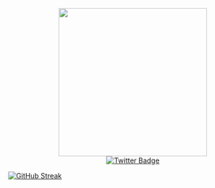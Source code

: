 <div id="header" align="center">
  <img src="https://i.pinimg.com/originals/f5/36/01/f53601133f236d1cb167ac19f05a3d60.gif" width="300"/>
  <div id="badges">
  <a href="https://t.me/Dmitry_cs">
    <img src="https://img.shields.io/badge/Telegram-blue?style=for-the-badge&logo=twitter&logoColor=white" alt="Twitter Badge"/>
  </a>
</div>
 <img src="https://komarev.com/ghpvc/?username=Dm1Try0&style=flat-square&color=blue" alt=""/>
</div>

[![GitHub Streak](https://github-readme-streak-stats.herokuapp.com?user=Dm1Try0&theme=dark&mode=weekly)](https://git.io/streak-stats)


